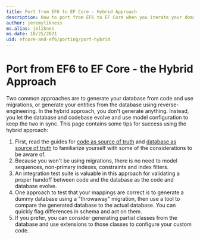 ```yaml
---
title: Port from EF6 to EF Core - Hybrid Approach
description: How to port from EF6 to EF Core when you iterate your domain model and database separately and use mapping to connect the two.
author: jeremylikness
ms.alias: jeliknes
ms.date: 10/25/2021
uid: efcore-and-ef6/porting/port-hybrid
---
```


# Port from EF6 to EF Core - the Hybrid Approach

Two common approaches are to generate your database from code and use migrations, or generate your entities from the database using reverse-engineering. In the hybrid approach, you don't generate anything. Instead, you let the database and codebase evolve and use model configuration to keep the two in sync. This page contains some tips for success using the hybrid approach:

1. First, read the guides for [code as source of truth](/efcore-and-ef6/porting/port-code) and [database as source of truth](/efcore-and-ef6/porting/port-database) to familiarize yourself with some of the considerations to be aware of.
1. Because you won't be using migrations, there is no need to model sequences, non-primary indexes, constraints and index filters.
1. An integration test suite is valuable in this approach for validating a proper handoff between code and the database as the code and database evolve.
1. One approach to test that your mappings are correct is to generate a dummy database using a "throwaway" migration, then use a tool to compare the generated database to the actual database. You can quickly flag differences in schema and act on them.
1. If you prefer, you can consider generating partial classes from the database and use extensions to those classes to configure your custom code.
